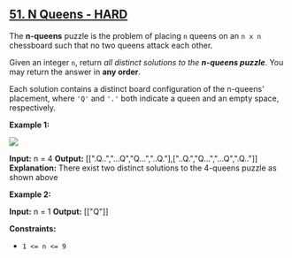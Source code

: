 ## [51. N Queens - HARD](https://leetcode.com/problems/n-queens/submissions/1214339602/)

The **n-queens** puzzle is the problem of placing `n` queens on an `n x n` chessboard such that no two queens attack each other.

Given an integer `n`, return _all distinct solutions to the **n-queens puzzle**_. You may return the answer in **any order**.

Each solution contains a distinct board configuration of the n-queens' placement, where `'Q'` and `'.'` both indicate a queen and an empty space, respectively.

**Example 1:**

![](https://assets.leetcode.com/uploads/2020/11/13/queens.jpg)

**Input:** n = 4
**Output:** \[\[".Q..","...Q","Q...","..Q."\],\["..Q.","Q...","...Q",".Q.."\]\]
**Explanation:** There exist two distinct solutions to the 4-queens puzzle as shown above

**Example 2:**

**Input:** n = 1
**Output:** \[\["Q"\]\]

**Constraints:**

*   `1 <= n <= 9`